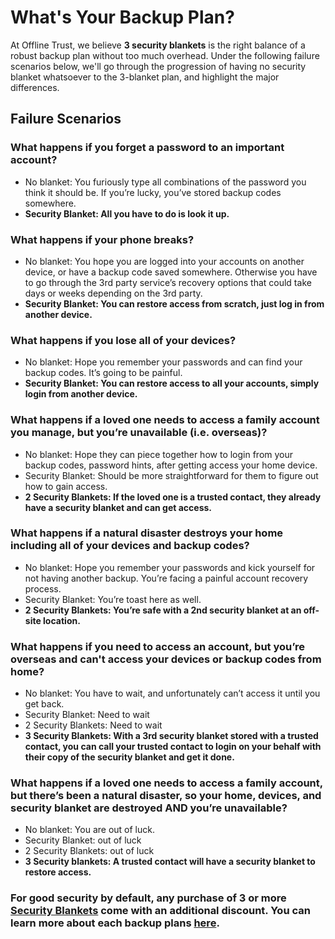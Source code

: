 # What's Your Backup Plan?
At Offline Trust, we believe **3 security blankets** is the right balance of a robust backup plan without too much overhead. Under the following failure scenarios below, we'll go through the progression of having no security blanket whatsoever to the 3-blanket plan, and highlight the major differences.

## Failure Scenarios

### What happens if you forget a password to an important account? 
* No blanket: You furiously type all combinations of the password you think it should be. If you’re lucky, you’ve stored backup codes somewhere.
* **Security Blanket: All you have to do is look it up.**

### What happens if your phone breaks? 
* No blanket: You hope you are logged into your accounts on another device, or have a backup code saved somewhere. Otherwise you have to go through the 3rd party service’s recovery options that could take days or weeks depending on the 3rd party.
* **Security Blanket: You can restore access from scratch, just log in from another device.**

### What happens if you lose all of your devices? 
* No blanket: Hope you remember your passwords and can find your backup codes. It’s going to be painful.
* **Security Blanket: You can restore access to all your accounts, simply login from another device.**

### What happens if a loved one needs to access a family account you manage, but you’re unavailable (i.e. overseas)? 
* No blanket: Hope they can piece together how to login from your backup codes, password hints, after getting access your home device.
* Security Blanket: Should be more straightforward for them to figure out how to gain access.
* **2 Security Blankets: If the loved one is a trusted contact, they already have a security blanket and can get access.**

### What happens if a natural disaster destroys your home including all of your devices and backup codes? 
* No blanket: Hope you remember your passwords and kick yourself for not having another backup. You’re facing a painful account recovery process.
* Security Blanket: You’re toast here as well.
* **2 Security Blankets: You’re safe with a 2nd security blanket at an off-site location.**

### What happens if you need to access an account, but you’re overseas and can't access your devices or backup codes from home? 
* No blanket: You have to wait, and unfortunately can’t access it until you get back.
* Security Blanket: Need to wait
* 2 Security Blankets: Need to wait
* **3 Security Blankets: With a 3rd security blanket stored with a trusted contact, you can call your trusted contact to login on your behalf with their copy of the security blanket and get it done.**

### What happens if a loved one needs to access a family account, but there’s been a natural disaster, so your home, devices, and security blanket are destroyed AND you’re unavailable? 
* No blanket: You are out of luck.
* Security Blanket: out of luck
* 2 Security Blankets: out of luck
* **3 Security blankets: A trusted contact will have a security blanket to restore access.**

### **For good security by default, any purchase of 3 or more [Security Blankets](https://shop.offlinetrust.com/) come with an additional discount. You can learn more about each backup plans [here](../security-blanket.md#guides).**